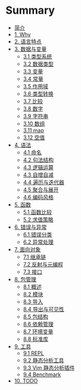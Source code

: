 # Summary

* [简介](README.md)
* [1. Why](chapter1/README.md)
* [2. 语言特点](chapter2/README.md)
* [3. 数据与变量]()
    * [3.1 类型系统](chapter3/type_system.md)
    * [3.2 数据类型](chapter3/type.md)
    * [3.3 变量](chapter3/var.md)
    * [3.4 常量](chapter3/constant.md)
    * [3.5 作用域](chapter3/scope.md)
    * [3.6 类型转换](chapter3/conversion.md)
    * [3.7 比较](chapter3/compare.md)
    * [3.8 数字](chapter3/number.md)
    * [3.9 字符串](chapter3/string.md)
    * [3.10 数组](chapter3/array.md)
    * [3.11 map](chapter3/map.md)
    * [3.12 空值](chapter3/null.md)
* [4. 语法]()
    * [4.1 命名](chapter4/naming.md)
    * [4.2 句法结构](chapter4/structure.md)
    * [4.3 逻辑运算](chapter4/logic.md)
    * [4.3 自增自减](chapter4/increase_decrease.md)
    * [4.4 遍历与迭代器](chapter4/iterator.md)
    * [4.5 聚合与展开](chapter4/spread_rest.md)
    * [4.6 编码风格](chapter4/style_guide.md)
* [5. 函数]()
    * [5.1 函数比较](chapter5/function.md)
    * [5.2 求值策略](chapter5/evaluation_strategy.md)
* [6. 错误与异常]()
    * [6.1 错误分类](chapter6/classification.md)
    * [6.2 异常处理](chapter6/exception.md)
* [7. 面向对象](chapter7/README.md)
    * [7.1 继承链](chapter7/inherit_chain.md)
    * [7.2 反射与元编程](chapter7/reflection_metaprogramming.md)
    * [7.3 接口](chapter7/interface.md)
* [8. 包管理]()
    * [8.1 概述](chapter8/overview.md)
    * [8.2 模块](chapter8/module.md)
    * [8.3 导入](chapter8/import.md)
    * [8.4 导出与可见性](chapter8/export.md)
    * [8.5 包结构](chapter8/package_structure.md)
    * [8.6 依赖管理](chapter8/dependency_management.md)
    * [8.7 环境变量](chapter8/env_var.md)
    * [8.8 标准库](chapter8/std_lib.md)
* [9. 工具]()
    * [9.1 REPL](chapter9/repl.md)
    * [9.2 静态分析工具](chapter9/static_analysis.md)
    * [9.3 Vim 静态分析插件](chapter9/vim_static_analysis.md)
    * [9.4 Benchmark](chapter9/benchmark.md)
* [10. TODO](chapter10/README.md)

